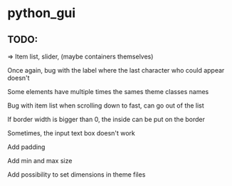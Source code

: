 # python_gui

## TODO:

=> Item list, slider, (maybe containers themselves)

Once again, bug with the label where the last character who could appear doesn't

Some elements have multiple times the sames theme classes names

Bug with item list when scrolling down to fast, can go out of the list

If border width is bigger than 0, the inside can be put on the border

Sometimes, the input text box doesn't work

Add padding

Add min and max size

Add possibility to set dimensions in theme files